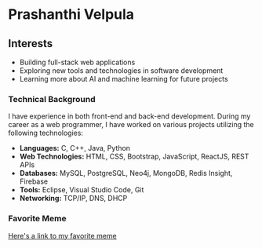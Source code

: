 # Prashanthi Velpula
## Interests
- Building full-stack web applications
- Exploring new tools and technologies in software development
- Learning more about AI and machine learning for future projects
### Technical Background
I have experience in both front-end and back-end development. During my career as a web programmer, I have worked on various projects utilizing the following technologies:
- **Languages:** C, C++, Java, Python
- **Web Technologies:** HTML, CSS, Bootstrap, JavaScript, ReactJS, REST APIs
- **Databases:** MySQL, PostgreSQL, Neo4j, MongoDB, Redis Insight, Firebase
- **Tools:** Eclipse, Visual Studio Code, Git
- **Networking:** TCP/IP, DNS, DHCP
### Favorite Meme
[Here's a link to my favorite meme](https://www.reddit.com/r/memes/comments/1fi91mn/he_did_it_for_little_x_%C3%A6_a12/#lightbox)
